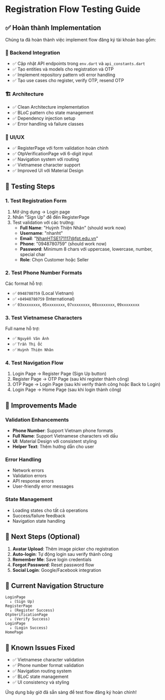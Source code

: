 # Registration Flow Testing Guide

## ✅ Hoàn thành Implementation

Chúng ta đã hoàn thành việc implement flow đăng ký tài khoản bao gồm:

### 🔧 Backend Integration
- ✅ Cập nhật API endpoints trong `env.dart` và `api_constants.dart`
- ✅ Tạo entities và models cho registration và OTP
- ✅ Implement repository pattern với error handling
- ✅ Tạo use cases cho register, verify OTP, resend OTP

### 🏗️ Architecture
- ✅ Clean Architecture implementation
- ✅ BLoC pattern cho state management
- ✅ Dependency injection setup
- ✅ Error handling và failure classes

### 🎨 UI/UX
- ✅ RegisterPage với form validation hoàn chỉnh
- ✅ OtpVerificationPage với 6-digit input
- ✅ Navigation system với routing
- ✅ Vietnamese character support
- ✅ Improved UI với Material Design

## 🧪 Testing Steps

### 1. Test Registration Form
1. Mở ứng dụng → Login page
2. Nhấn "Sign Up" để đến RegisterPage
3. Test validation với các trường:
   - **Full Name**: "Huỳnh Thiện Nhân" (should work now)
   - **Username**: "nhanht" 
   - **Email**: "NhanHTSE171117@fpt.edu.vn"
   - **Phone**: "0948780759" (should work now)
   - **Password**: Minimum 8 chars với uppercase, lowercase, number, special char
   - **Role**: Chọn Customer hoặc Seller

### 2. Test Phone Number Formats
Các format hỗ trợ:
- ✅ `0948780759` (Local Vietnam)
- ✅ `+84948780759` (International)
- ✅ `03xxxxxxxx`, `05xxxxxxxx`, `07xxxxxxxx`, `08xxxxxxxx`, `09xxxxxxxx`

### 3. Test Vietnamese Characters
Full name hỗ trợ:
- ✅ `Nguyễn Văn Ánh`
- ✅ `Trần Thị Ốc`
- ✅ `Huỳnh Thiện Nhân`

### 4. Test Navigation Flow
1. Login Page → Register Page (Sign Up button)
2. Register Page → OTP Page (sau khi register thành công)
3. OTP Page → Login Page (sau khi verify thành công hoặc Back to Login)
4. Login Page → Home Page (sau khi login thành công)

## 🔧 Improvements Made

### Validation Enhancements
- **Phone Number**: Support Vietnam phone formats
- **Full Name**: Support Vietnamese characters với dấu
- **UI**: Material Design với consistent styling
- **Helper Text**: Thêm hướng dẫn cho user

### Error Handling
- Network errors
- Validation errors  
- API response errors
- User-friendly error messages

### State Management
- Loading states cho tất cả operations
- Success/failure feedback
- Navigation state handling

## 🚀 Next Steps (Optional)

1. **Avatar Upload**: Thêm image picker cho registration
2. **Auto-login**: Tự động login sau verify thành công
3. **Remember Me**: Save login credentials
4. **Forgot Password**: Reset password flow
5. **Social Login**: Google/Facebook integration

## 📱 Current Navigation Structure

```
LoginPage 
  ↓ (Sign Up)
RegisterPage
  ↓ (Register Success)
OtpVerificationPage
  ↓ (Verify Success)
LoginPage
  ↓ (Login Success) 
HomePage
```

## 🐛 Known Issues Fixed

- ✅ Vietnamese character validation
- ✅ Phone number format validation
- ✅ Navigation routing system
- ✅ BLoC state management
- ✅ UI consistency và styling

Ứng dụng bây giờ đã sẵn sàng để test flow đăng ký hoàn chỉnh!
